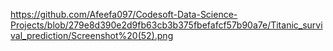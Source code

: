 https://github.com/Afeefa097/Codesoft-Data-Science-Projects/blob/279e8d390e2d9fb63cb3b375fbefafcf57b90a7e/Titanic_survival_prediction/Screenshot%20(52).png
